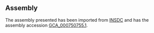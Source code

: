 
Assembly
--------

The assembly presented has been imported from 
[INSDC](http://www.insdc.org) and has the assembly accession
[GCA\_000750755.1](http://www.ebi.ac.uk/ena/data/view/GCA_000750755.1).

